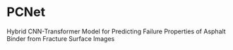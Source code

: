 # PCNet
Hybrid CNN-Transformer Model for Predicting Failure Properties of Asphalt Binder from Fracture Surface Images
